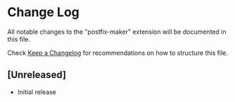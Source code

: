 # Change Log

All notable changes to the "postfix-maker" extension will be documented in this file.

Check [Keep a Changelog](http://keepachangelog.com/) for recommendations on how to structure this file.

## [Unreleased]

- Initial release